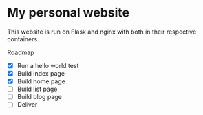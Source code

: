 # My personal website

This website is run on Flask and nginx with both in their respective containers.

Roadmap

- [x] Run a hello world test
- [x] Build index page
- [x] Build home page
- [ ] Build list page
- [ ] Build blog page
- [ ] Deliver
